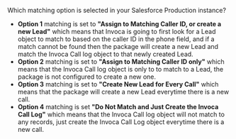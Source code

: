 Which matching option is selected in your Salesforce Production instance?

- **Option 1** matching is set to **"Assign to Matching Caller ID, or create a new Lead"** which means that Invoca is going to first look for a Lead object to match to based on the caller ID in the phone field, and if a match cannot be found then the package will create a new Lead and match the Invoca Call log object to that newly created Lead.
- **Option 2** matching is set to **"Assign to Matching Caller ID only"** which means that the Invoca Call log object is only to to match to a Lead, the package is not configured to create a new one. 
- **Option 3** matching is set to **"Create New Lead for Every Call"** which means that the package will create a new Lead everytime there is a new call.
- **Option 4** matching is set **"Do Not Match and Just Create the Invoca Call Log"** which means that the Invoca Call log object will not match to any records, just create the Invoca Call Log object everytime there is a new call.